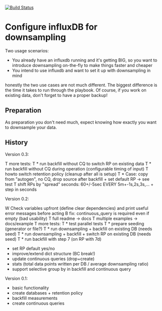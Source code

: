 [![Build Status](https://travis-ci.org/DrPsychick/ansible-influx-downsampling.svg?branch=master)](https://travis-ci.org/DrPsychick/ansible-influx-downsampling)

Configure influxDB for downsampling
===================================

Two usage scenarios:
* You already have an influxdb running and it's getting BIG, so you want to introduce downsampling on-the-fly to make things faster and cheaper
* You intend to use influxdb and want to set it up with downsampling in mind

honestly the two use cases are not much different. The biggest difference is the time it takes to run through the playbook. Of course, if you work on existing data, don't forget to have a proper backup!

Preparation
-----------
As preparation you don't need much, expect knowing how exactly you want to downsample your data.

History
-------

Version 0.3:

T more tests:
T * run backfill without CQ to switch RP on existing data
T * run backfill without CQ during operation (configurable timing of input)
T howto switch retention policy (cleanup after all is setup)
T * Case: copy from "autogen", no CQ, drop source after backfill + set default RP -> see test
T shift RPs by "spread" seconds: 60+/-5sec EVERY 5m+-1s,2s,3s,... + step in seconds

Version 0.2:

W Check variables upfront (define clear dependencies) and print useful error messages before acting
B fix: continuous_query is required even if empty (bad usability)
T full readme -> docs
T multiple examples -> docs/example
T more tests: 
T * test parallel tests
T * prepare seeding (generator or file?)
T * run downsampling + backfill on existing DB (needs seed)
T * run downsampling + backfill + switch RP on existing DB (needs seed)
T * run backfill with step 7 (on RP with 7d)
* set RP default yes/no
* improve/extend dict structure (BC break!)
* update continuous queries (drop+create)
* stats (total data points written per DB / average downsampling ratio)
* support selective group by in backfill and continuous query

Version 0.1:

* basic functionality
* create databases + retention policy
* backfill measurements
* create continuous queries
